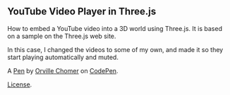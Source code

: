 YouTube Video Player in Three.js
--------------------------------
How to embed a YouTube video into a 3D world using Three.js.
It is based on a sample on the Three.js web site.

In this case, I changed the videos to some of my own, and made it so they start playing automatically and muted.

A [Pen](https://codepen.io/orvilleChomer/pen/mYBJzE) by [Orville Chomer](https://codepen.io/orvilleChomer) on [CodePen](https://codepen.io).

[License](https://codepen.io/license/pen/mYBJzE).